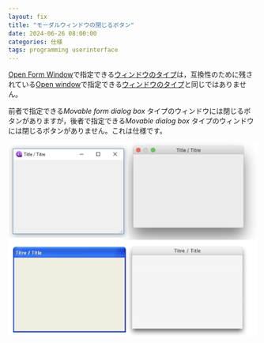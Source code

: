 ```yaml
---
layout: fix
title: "モーダルウィンドウの閉じるボタン"
date: 2024-06-26 08:00:00
categories: 仕様
tags: programming userinterface
---
```


[Open Form Window](https://doc.4d.com/4Dv20R4/4D/20-R4/Open-form-window.301-6656716.ja.html)で指定できる[ウィンドウのタイプ](https://doc.4d.com/4Dv20R4/4D/20-R4/Window-Types.300-6656708.ja.html)は，互換性のために残されている[Open window](https://doc.4d.com/4Dv20R4/4D/20-R4/Open-window.301-6656724.ja.html)で指定できる[ウィンドウのタイプ](https://doc.4d.com/4Dv20R4/4D/20-R4/Window-Types-compatibility.300-6656728.ja.html)と同じではありません。

前者で指定できる*Movable form dialog box* タイプのウィンドウには閉じるボタンがありますが，後者で指定できる*Movable dialog box* タイプのウィンドウには閉じるボタンがありません。これは仕様です。

<img src="/images/blog/2024/06/27/windows.png" width="676" />